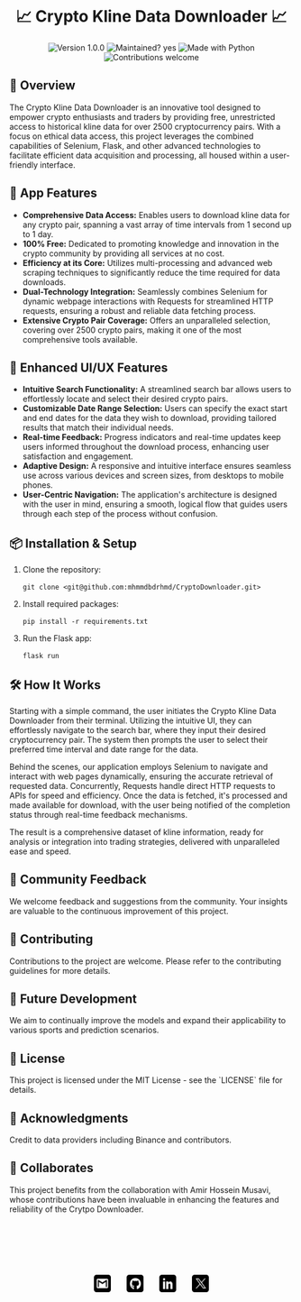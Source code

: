 <h1 align="center">📈 Crypto Kline Data Downloader 📈</h1>

<p align="center">
  <img src="https://img.shields.io/badge/Version-1.0.0-blue.svg" alt="Version 1.0.0">
  <img src="https://img.shields.io/badge/Maintained%3F-yes-green.svg" alt="Maintained? yes">
  <img src="https://img.shields.io/badge/Made%20with-Python-1f425f.svg" alt="Made with Python">
  <img src="https://img.shields.io/badge/Contributions-welcome-orange.svg" alt="Contributions welcome">
</p>

<h2>🔬 Overview</h2>

<p>The Crypto Kline Data Downloader is an innovative tool designed to empower crypto enthusiasts and traders by providing free, unrestricted access to historical kline data for over 2500 cryptocurrency pairs. With a focus on ethical data access, this project leverages the combined capabilities of Selenium, Flask, and other advanced technologies to facilitate efficient data acquisition and processing, all housed within a user-friendly interface.</p>

<h2>🚀 App Features</h2>

<ul>
<li><strong>Comprehensive Data Access:</strong> Enables users to download kline data for any crypto pair, spanning a vast array of time intervals from 1 second up to 1 day.</li>
<li><strong>100% Free:</strong> Dedicated to promoting knowledge and innovation in the crypto community by providing all services at no cost.</li>
<li><strong>Efficiency at its Core:</strong> Utilizes multi-processing and advanced web scraping techniques to significantly reduce the time required for data downloads.</li>
<li><strong>Dual-Technology Integration:</strong> Seamlessly combines Selenium for dynamic webpage interactions with Requests for streamlined HTTP requests, ensuring a robust and reliable data fetching process.</li>
<li><strong>Extensive Crypto Pair Coverage:</strong> Offers an unparalleled selection, covering over 2500 crypto pairs, making it one of the most comprehensive tools available.</li>
</ul>

<h2>🎨 Enhanced UI/UX Features</h2>

<ul>
<li><strong>Intuitive Search Functionality:</strong> A streamlined search bar allows users to effortlessly locate and select their desired crypto pairs.</li>
<li><strong>Customizable Date Range Selection:</strong> Users can specify the exact start and end dates for the data they wish to download, providing tailored results that match their individual needs.</li>
<li><strong>Real-time Feedback:</strong> Progress indicators and real-time updates keep users informed throughout the download process, enhancing user satisfaction and engagement.</li>
<li><strong>Adaptive Design:</strong> A responsive and intuitive interface ensures seamless use across various devices and screen sizes, from desktops to mobile phones.</li>
<li><strong>User-Centric Navigation:</strong> The application's architecture is designed with the user in mind, ensuring a smooth, logical flow that guides users through each step of the process without confusion.</li>
</ul>

<h2>📦 Installation & Setup</h2>

<ol>
<li>Clone the repository:<pre><code>git clone &lt;git@github.com:mhmmdbdrhmd/CryptoDownloader.git&gt;</code></pre></li>
<li>Install required packages:<pre><code>pip install -r requirements.txt</code></pre></li>
<li>Run the Flask app:<pre><code>flask run</code></pre></li>
</ol>

<h2>🛠 How It Works</h2>

<p>Starting with a simple command, the user initiates the Crypto Kline Data Downloader from their terminal. Utilizing the intuitive UI, they can effortlessly navigate to the search bar, where they input their desired cryptocurrency pair. The system then prompts the user to select their preferred time interval and date range for the data.</p>

<p>Behind the scenes, our application employs Selenium to navigate and interact with web pages dynamically, ensuring the accurate retrieval of requested data. Concurrently, Requests handle direct HTTP requests to APIs for speed and efficiency. Once the data is fetched, it's processed and made available for download, with the user being notified of the completion status through real-time feedback mechanisms.</p>

<p>The result is a comprehensive dataset of kline information, ready for analysis or integration into trading strategies, delivered with unparalleled ease and speed.</p>

<h2>💬 Community Feedback</h2>
<p>We welcome feedback and suggestions from the community. Your insights are valuable to the continuous improvement of this project.</p>

<h2>🤝 Contributing</h2>
<p>Contributions to the project are welcome. Please refer to the contributing guidelines for more details.</p>

<h2>🔮 Future Development</h2>
<p>We aim to continually improve the models and expand their applicability to various sports and prediction scenarios.</p>

<h2>📄 License</h2>
<p>This project is licensed under the MIT License - see the `LICENSE` file for details.</p>

<h2>💖 Acknowledgments</h2>
<p>Credit to data providers including Binance and contributors.<br>

<h2>🤝 Collaborates</h2>

<p>This project benefits from the collaboration with Amir Hossein Musavi, whose contributions have been invaluable in enhancing the features and reliability of the Crytpo Downloader.<br>

##
  <br>     
  
  </div>
  </div>

 <br><br>

<div align="center">
<div align="center"><p align="center">
    &nbsp;&nbsp;&nbsp;&nbsp;&nbsp;
    <a href="mhmmdbdrhmd@gmail.com" style="text-decoration: none;" alt="Email">
        <img src="https://github.com/mhmmdbdrhmd/Data/blob/main/Icons/ICON%20_Black%20-%20GMail.png" width="6%" />
    </a>&nbsp;&nbsp;&nbsp;&nbsp;&nbsp;
    <a href="https://github.com/mhmmdbdrhmd" style="text-decoration: none;" alt="GitHub">
        <img src="https://github.com/mhmmdbdrhmd/Data/blob/main/Icons/ICON%20_Black-%20Github.png" width="6%" />
    </a>&nbsp;&nbsp;&nbsp;&nbsp;&nbsp;
    <a href="https://www.linkedin.com/in/mohamad-badri-ahmadi-aa2a1a8a?original_referer=https%3A%2F%2Fwww.google.com%2F" style="text-decoration: none;" alt="LinkedIn">
        <img src="https://github.com/mhmmdbdrhmd/Data/blob/main/Icons/ICON%20_Black%20-%20Linkding.png" width="6%" />
    </a>&nbsp;&nbsp;&nbsp;&nbsp;&nbsp;
  <a href="https://twitter.com/mhmmdbdrhmd" style="text-decoration: none;" alt="Twitter">
        <img src="https://github.com/mhmmdbdrhmd/Data/blob/main/Icons/ICON%20_Black%20-%20Twitter%20X.png" width="6%"/>
    </a>
    &nbsp;&nbsp;&nbsp;&nbsp;&nbsp;
</div>
</div>
